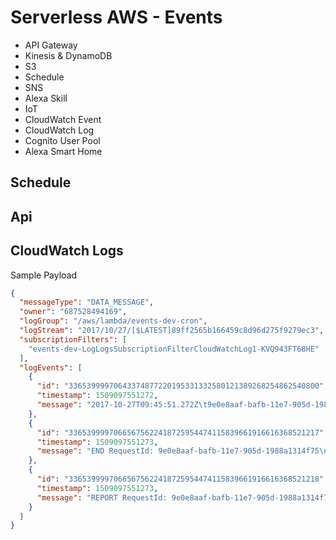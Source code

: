 # Serverless AWS - Events

* API Gateway
* Kinesis & DynamoDB
* S3
* Schedule
* SNS
* Alexa Skill
* IoT
* CloudWatch Event
* CloudWatch Log
* Cognito User Pool
*  Alexa Smart Home

## Schedule

## Api

## CloudWatch Logs
Sample Payload

```json
{
  "messageType": "DATA_MESSAGE",
  "owner": "687528494169",
  "logGroup": "/aws/lambda/events-dev-cron",
  "logStream": "2017/10/27/[$LATEST]89ff2565b166459c8d96d275f9279ec3",
  "subscriptionFilters": [
    "events-dev-LogLogsSubscriptionFilterCloudWatchLog1-KVQ943FT68HE"
  ],
  "logEvents": [
    {
      "id": "33653999970643374877220195331332580121389268254862540800",
      "timestamp": 1509097551272,
      "message": "2017-10-27T09:45:51.272Z\t9e0e8aaf-bafb-11e7-905d-1988a1314f75\tevent: {\"version\":\"0\",\"id\":\"7727cefb-f444-a892-240a-d531652f7b11\",\"detail-type\":\"Scheduled Event\",\"source\":\"aws.events\",\"account\":\"687528494169\",\"time\":\"2017-10-27T09:45:13Z\",\"region\":\"eu-west-1\",\"resources\":[\"arn:aws:events:eu-west-1:687528494169:rule/events-dev-CronEventsRuleSchedule1-1TQD4WEE9AS7Y\"],\"detail\":{}}\n"
    },
    {
      "id": "33653999970665675622418725954474115839661916616368521217",
      "timestamp": 1509097551273,
      "message": "END RequestId: 9e0e8aaf-bafb-11e7-905d-1988a1314f75\n"
    },
    {
      "id": "33653999970665675622418725954474115839661916616368521218",
      "timestamp": 1509097551273,
      "message": "REPORT RequestId: 9e0e8aaf-bafb-11e7-905d-1988a1314f75\tDuration: 28.82 ms\tBilled Duration: 100 ms \tMemory Size: 128 MB\tMax Memory Used: 19 MB\t\n"
    }
  ]
}
```



